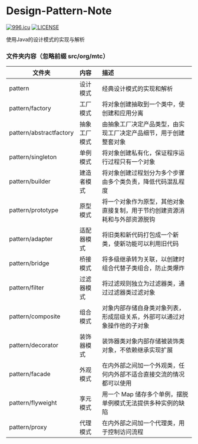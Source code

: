 # Design-Pattern-Note
[![996.icu](https://img.shields.io/badge/link-996.icu-red.svg)](https://996.icu)
[![LICENSE](https://img.shields.io/badge/license-Anti%20996-blue.svg)](https://github.com/996icu/996.ICU/blob/master/LICENSE)

 使用Java的设计模式的实现与解析

### 文件夹内容（忽略前缀 src/org/mtc）
| 文件夹 | 内容 | 描述 |
|-------|:------|:------|
| pattern | 设计模式 | 经典设计模式的实现和解析 |
| pattern/factory | 工厂模式 | 将对象创建抽取到一个类中，使创建和应用分离 |
| pattern/abstractfactory | 抽象工厂模式 | 由抽象工厂决定产品类型，由实现工厂决定产品细节，用于创建整套对象 |
| pattern/singleton | 单例模式 | 将对象创建私有化，保证程序运行过程只有一个对象 |
| pattern/builder | 建造者模式 | 将对象创建过程划分为多个步骤由多个类负责，降低代码混乱程度 |
| pattern/prototype | 原型模式 | 将一个对象作为原型，其他对象直接复制，用于节约创建资源消耗和与外部资源脱钩 |
| pattern/adapter | 适配器模式 | 将旧类和新代码打包成一个新类，使新功能可以利用旧代码 |
| pattern/bridge | 桥接模式 | 将多级继承转为关联，以创建时组合代替子类组合，防止类爆炸 |
| pattern/filter | 过滤器模式 | 将过滤规则独立为过滤器类，通过过滤器类过滤对象 |
| pattern/composite | 组合模式 | 对象内部存储自身类对象列表，形成层级关系，外部可以通过对象操作他的子对象 |
| pattern/decorator | 装饰器模式 | 装饰器类对象内部存储被装饰类对象，不依赖继承实现扩展 |
| pattern/facade | 外观模式 | 在内外部之间加一个外观类，任何内外部不适合直接交流的情况都可以使用 |
| pattern/flyweight | 享元模式 | 用一个 Map 储存多个单例，摆脱单例模式无法提供多种实例的缺陷 |
| pattern/proxy | 代理模式 | 在内外部之间加一个代理类，用于控制访问流程 |
